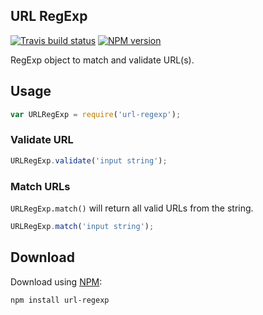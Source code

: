 <h2 id="url-regexp">URL RegExp</h2>

[![Travis build status](http://img.shields.io/travis/gajus/url-regexp/master.svg?style=flat)](https://travis-ci.org/gajus/url-regexp)
[![NPM version](http://img.shields.io/npm/v/url-regexp.svg?style=flat)](https://www.npmjs.org/package/url-regexp)

RegExp object to match and validate URL(s).

<h2 id="usage">Usage</h2>

```js
var URLRegExp = require('url-regexp');
```

<h3 id="usage-validate-url">Validate URL</h3>

```js
URLRegExp.validate('input string');
```

<h3 id="usage-match-urls">Match URLs</h3>

`URLRegExp.match()` will return all valid URLs from the string.

```js
URLRegExp.match('input string');
```

<h2 id="download">Download</h2>

Download using [NPM](https://www.npmjs.org/):

```sh
npm install url-regexp
```